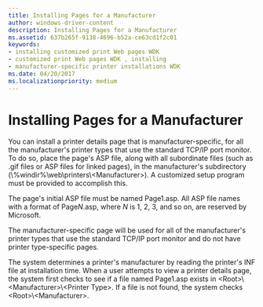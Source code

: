 ```yaml
---
title: Installing Pages for a Manufacturer
author: windows-driver-content
description: Installing Pages for a Manufacturer
ms.assetid: 637b265f-9138-4696-b52a-ce63cd1f2c01
keywords:
- installing customized print Web pages WDK
- customized print Web pages WDK , installing
- manufacturer-specific printer installations WDK
ms.date: 04/20/2017
ms.localizationpriority: medium
---
```


# Installing Pages for a Manufacturer





You can install a printer details page that is manufacturer-specific, for all the manufacturer's printer types that use the standard TCP/IP port monitor. To do so, place the page's ASP file, along with all subordinate files (such as .gif files or ASP files for linked pages), in the manufacturer's subdirectory (\\%windir%\\web\\printers\\&lt;Manufacturer&gt;). A customized setup program must be provided to accomplish this.

The page's initial ASP file must be named Page1.asp. All ASP file names with a format of Page*N*.asp, where *N* is 1, 2, 3, and so on, are reserved by Microsoft.

The manufacturer-specific page will be used for all of the manufacturer's printer types that use the standard TCP/IP port monitor and do not have printer type-specific pages.

The system determines a printer's manufacturer by reading the printer's INF file at installation time. When a user attempts to view a printer details page, the system first checks to see if a file named Page1.asp exists in &lt;Root&gt;\\&lt;Manufacturer&gt;\\&lt;Printer Type&gt;. If a file is not found, the system checks &lt;Root&gt;\\&lt;Manufacturer&gt;.

 

 




